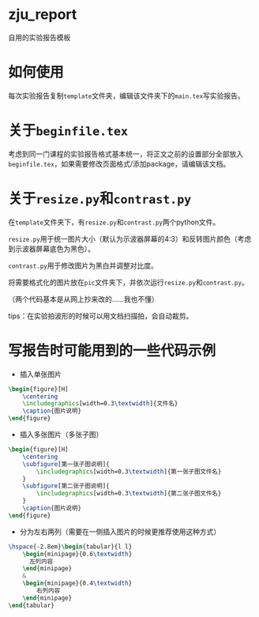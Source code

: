 # zju_report

自用的实验报告模板

# 如何使用

每次实验报告复制`template`文件夹，编辑该文件夹下的`main.tex`写实验报告。

# 关于`beginfile.tex`

考虑到同一门课程的实验报告格式基本统一，将正文之前的设置部分全部放入`beginfile.tex`，如果需要修改页面格式/添加package，请编辑该文档。

# 关于`resize.py`和`contrast.py`

在`template`文件夹下，有`resize.py`和`contrast.py`两个python文件。

`resize.py`用于统一图片大小（默认为示波器屏幕的4:3）和反转图片颜色（考虑到示波器屏幕底色为黑色）。

`contrast.py`用于修改图片为黑白并调整对比度。

将需要格式化的图片放在`pic`文件夹下，并依次运行`resize.py`和`contrast.py`。

（两个代码基本是从网上抄来改的……我也不懂）

tips：在实验拍波形的时候可以用文档扫描拍，会自动裁剪。

# 写报告时可能用到的一些代码示例

- 插入单张图片
```latex
\begin{figure}[H]
	\centering
	\includegraphics[width=0.3\textwidth]{文件名}
	\caption{图片说明}
\end{figure}
```

- 插入多张图片（多张子图）
```latex
\begin{figure}[H]
	\centering
	\subfigure[第一张子图说明]{
		\includegraphics[width=0.3\textwidth]{第一张子图文件名}
	}
	\subfigure[第二张子图说明]{
		\includegraphics[width=0.3\textwidth]{第二张子图文件名}
	}
	\caption{图片说明}
\end{figure}
```

- 分为左右两列（需要在一侧插入图片的时候更推荐使用这种方式）
```latex
\hspace{-2.8em}\begin{tabular}{l l}
	\begin{minipage}{0.6\textwidth}
	  左列内容
	\end{minipage}
	&
	\begin{minipage}{0.4\textwidth}
		右列内容
	\end{minipage}
\end{tabular}
```
